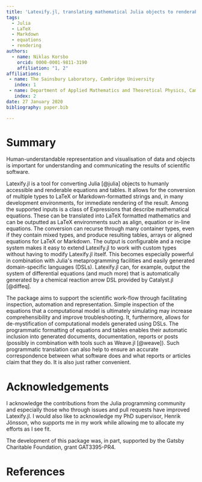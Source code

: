 ```yaml
---
title: 'Latexify.jl, translating mathematical Julia objects to renderable equations and tables.'
tags:
  - Julia
  - LaTeX
  - Markdown
  - equations
  - rendering
authors:
  - name: Niklas Korsbo
    orcid: 0000-0001-9811-3190
    affiliation: "1, 2"
affiliations:
 - name: The Sainsbury Laboratory, Cambridge University
   index: 1
 - name: Department of Applied Mathematics and Theoretical Physics, Cambridge University
   index: 2
date: 27 January 2020
bibliography: paper.bib

---
```


# Summary

Human-understandable representation and visualisation of data and objects is
important for understanding and communicating the results of scientific
software. 

Latexify.jl is a tool for converting Julia [@julia] objects to humanly
accessible and renderable equations and tables.  It allows for the conversion
of multiple types to LaTeX or Markdown-formatted strings and, in many
development environments, for immediate rendering of the result. Among the
supported inputs is a class of Expressions that describe mathematical
equations. These can be translated into LaTeX formatted mathematics and can be
outputted as LaTeX environments such as align, equation or in-line equations.
The conversion can recurse through many container types, even if they contain
mixed types, and produce resulting tables, arrays or aligned equations for
LaTeX or Markdown. The output is configurable and a recipe system makes it easy
to extend Latexify.jl to work with custom types without having to modify
Latexify.jl itself. This becomes especially powerful in combination with
Julia's metaprogramming facilities and easily generated domain-specific
languages (DSLs). Latexify.jl can, for example, output the system of
differential equations (and much more) that is automatically generated by a
chemical reaction arrow DSL provided by Catalyst.jl [@diffeq].  

The package aims to support the scientific work-flow through facilitating
inspection, automation and representation. Simple inspection of the equations
that a computational model is ultimately simulating may increase
comprehensibility and improve troubleshooting.  It, furthermore, allows for
de-mystification of computational models generated using DSLs.  The
programmatic formatting of equations and tables enables their automatic
inclusion into generated documents, documentation, reports or posts (possibly
in combination with tools such as Weave.jl [@weave]). Such programmatic
translation can also help to ensure an accurate correspondence between what
software does and what reports or articles claim that they do.  It is also just
rather convenient.


# Acknowledgements

I acknowledge the contributions from the Julia programming community and
especially those who through issues and pull requests have improved
Latexify.jl. I would also like to acknowledge my PhD supervisor, Henrik
Jönsson, who supports me in my work while allowing me to allocate my efforts as
I see fit.

The development of this package was, in part, supported by the Gatsby
Charitable Foundation, grant GAT3395-PR4.

# References
